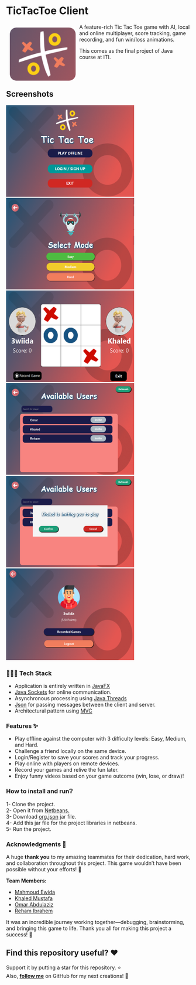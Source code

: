 # TicTacToe Client
<img src="github_images/logo.png" align="left" width="180" hspace="10" vspace="10" />

A feature-rich Tic Tac Toe game with AI, local and online multiplayer, score tracking, game recording, and fun win/loss animations.

This comes as the final project of Java course at ITI.<br><br><br><br>

## Screenshots

<div>
    <img src="github_images/client_landing_page.png" width="350" height="250" alt="Screenshot 1">
    <img src="github_images/computer_mode.png" width="350" height="250" alt="Screenshot 2">
    <img src="github_images/game_board.png" width="350" height="250" alt="Screenshot 3">
    <img src="github_images/available_players.png" width="350" height="250" alt="Screenshot 4">
    <img src="github_images/invitation.png" width="350" height="250" alt="Screenshot 5">
    <img src="github_images/profile.png" width="350" height="250" alt="Screenshot 6">
</div>

### 🧑🏻‍💻 Tech Stack

- Application is entirely written in [JavaFX](https://openjfx.io/)
- [Java Sockets](https://docs.oracle.com/javase/tutorial/networking/sockets/index.html) for online communication.
- Asynchronous processing using [Java Threads](https://docs.oracle.com/javase/7/docs/api/java/lang/Thread.html)
- [Json](https://www.json.org/json-en.html) for passing messages between the client and server.
- Architectural pattern using [MVC](https://en.wikipedia.org/wiki/Model%E2%80%93view%E2%80%93controller)

### Features ✨

- Play offline against the computer with 3 difficulty levels: Easy, Medium, and Hard.
- Challenge a friend locally on the same device.
- Login/Register to save your scores and track your progress.
- Play online with players on remote devices.
- Record your games and relive the fun later.
- Enjoy funny videos based on your game outcome (win, lose, or draw)!

### How to install and run❔

1- Clone the project.<br>
2- Open it from [Netbeans.](https://netbeans-ide.en.softonic.com/download)<br>
3- Download [org.json](https://jar-download.com/artifacts/org.json/json/20230227/source-code)  jar file.<br>
4- Add this jar file for the project libraries in netbeans.<br>
5- Run the project.<br>

### Acknowledgments 🙌  

A huge **thank you** to my amazing teammates for their dedication, hard work, and collaboration throughout this project. This game wouldn’t have been possible without your efforts! 🎉  

**Team Members:**  
- [Mahmoud Ewida](https://github.com/3wiida)  
- [Khaled Mustafa](https://github.com/KhaledMustafaAhmed)  
- [Omar Abdulaziz](https://github.com/omarabdulaziz259)  
- [Reham Ibrahem](https://github.com/reham2002ibrahim)  

It was an incredible journey working together—debugging, brainstorming, and bringing this game to life. Thank you all for making this project a success! 🚀  


## Find this repository useful? :heart:
Support it by putting a star for this repository. :star: <br>
Also, __[follow me](https://github.com/3wiida)__ on GitHub for my next creations! 🤩
